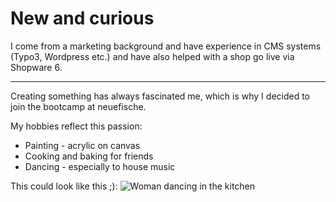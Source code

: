 # New and curious

I come from a marketing background and have experience in CMS systems (Typo3, Wordpress etc.) and have also helped with a shop go live via Shopware 6.
___
Creating something has always fascinated me, which is why I decided to join the bootcamp at neuefische. 

My hobbies reflect this passion:

- Painting - acrylic on canvas
- Cooking and baking for friends
- Dancing - especially to house music

This could look like this ;):
![Woman dancing in the kitchen](https://ak.picdn.net/offset/photos/5fadb1826f52af4409e4fd25/large_w/offset_1036331.jpg)

